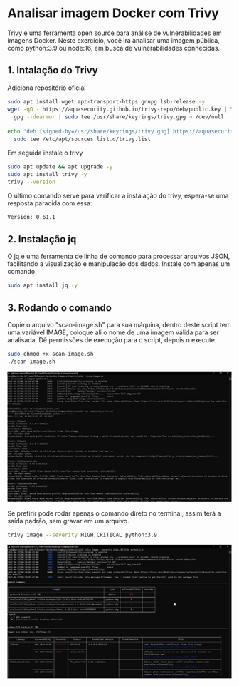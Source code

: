 # Analisar imagem Docker com Trivy
Trivy é uma ferramenta open source para análise de vulnerabilidades em imagens
Docker. Neste exercício, você irá analisar uma imagem pública, como python:3.9 ou
node:16, em busca de vulnerabilidades conhecidas.

## 1. Intalação do Trivy
Adiciona repositório oficial
```bash
sudo apt install wget apt-transport-https gnupg lsb-release -y
wget -qO - https://aquasecurity.github.io/trivy-repo/deb/public.key | \
  gpg --dearmor | sudo tee /usr/share/keyrings/trivy.gpg > /dev/null

echo "deb [signed-by=/usr/share/keyrings/trivy.gpg] https://aquasecurity.github.io/trivy-repo/deb generic main" | \
  sudo tee /etc/apt/sources.list.d/trivy.list
```
Em seguida instale o trivy
```bash
sudo apt update && apt upgrade -y
sudo apt install trivy -y
trivy --version
```
O último comando serve para verificar a instalação do trivy, espera-se uma resposta paracida com essa:
```bash
Version: 0.61.1 
```

## 2. Instalação jq
O jq é uma ferramenta de linha de comando para processar arquivos JSON, facilitando a visualização e manipulação dos dados. Instale com apenas um comando.
```bash
sudo apt install jq -y
```

## 3. Rodando o comando
Copie o arquivo "scan-image.sh" para sua máquina, dentro deste script tem uma variável IMAGE, coloque ali o nome de uma imagem válida para ser analisada. Dê permissões de execução para o script, depois o execute.
```bash
sudo chmod +x scan-image.sh
./scan-image.sh
```
<img src="Script.png"></img>

Se prefirir pode rodar apenas o comando direto no terminal, assim terá a saída padrão, sem gravar em um arquivo.
```bash
trivy image --severity HIGH,CRITICAL python:3.9
```
<img src="Comando.png"></img>